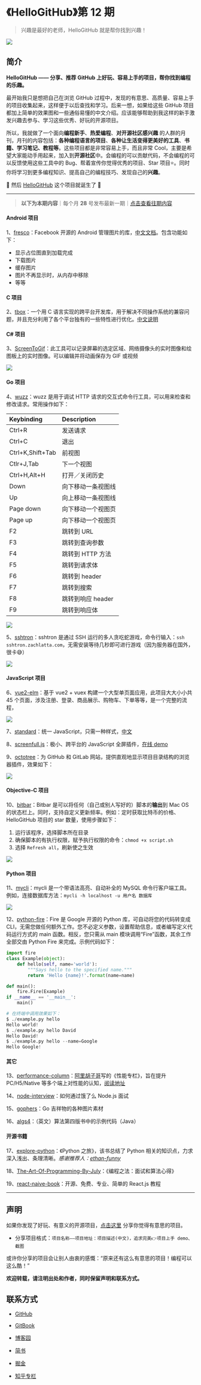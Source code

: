 # 《HelloGitHub》第 12 期
>兴趣是最好的老师，HelloGitHub 就是帮你找到兴趣！

![](https://github.com/521xueweihan/HelloGitHub/blob/master/content/01/img/hello-github.jpg)

## 简介
**HelloGitHub —— 分享、推荐 GitHub 上好玩、容易上手的项目，帮你找到编程的乐趣。**

最开始我只是想把自己在浏览 GitHub 过程中，发现的有意思、高质量、容易上手的项目收集起来，这样便于以后查找和学习。后来一想，如果给这些 GitHub 项目都加上简单的效果图和一些通俗易懂的中文介绍。应该能够帮助到我这样的新手激发兴趣去参与、学习这些优秀、好玩的开源项目。

所以，我就做了一个面向**编程新手**、**热爱编程**、**对开源社区感兴趣** 的人群的月刊，月刊的内容包括：**各种编程语言的项目**、**各种让生活变得更美好的工具**、**书籍、学习笔记、教程等**。这些项目都是非常容易上手，而且非常 Cool，主要是希望大家能动手用起来，加入到**开源社区**中。会编程的可以贡献代码，不会编程的可以反馈使用这些工具中的 Bug、帮着宣传你觉得优秀的项目、Star 项目⭐️。同时你将学习到更多编程知识、提高自己的编程技巧、发现自己的**兴趣**。

🎉 然后 [HelloGitHub](https://hellogithub.com/) 这个项目就诞生了 🎉

---
> **以下为本期内容**｜每个月 **28** 号发布最新一期｜[点击查看往期内容](https://github.com/521xueweihan/HelloGitHub#往期回顾)

#### Android 项目
1、[fresco](https://github.com/facebook/fresco)：Facebook 开源的 Android 管理图片的库，[中文文档](https://www.fresco-cn.org/docs/index.html)。包含功能如下：
- 显示占位图直到加载完成
- 下载图片
- 缓存图片
- 图片不再显示时，从内存中移除
- 等等

#### C 项目
2、[tbox](https://github.com/tboox/tbox)：一个用 C 语言实现的跨平台开发库，用于解决不同操作系统的兼容问题，并且充分利用了各个平台独有的一些特性进行优化。[中文说明](https://github.com/tboox/tbox/blob/master/README_zh.md)


#### C# 项目
3、[ScreenToGif](https://github.com/NickeManarin/ScreenToGif)：此工具可以记录屏幕的选定区域、网络摄像头的实时图像和绘图板上的实时图像。可以编辑并将动画保存为 GIF 或视频


![](https://github.com/521xueweihan/HelloGitHub/blob/master/content/12/img/screen-to-gif-show-min.png)

#### Go 项目
4、[wuzz](https://github.com/asciimoo/wuzz)：wuzz 是用于调试 HTTP 请求的交互式命令行工具，可以用来检查和修改请求。常用操作如下：

| Keybinding | Description |
| :--------- | :------ |
| Ctrl+R | 发送请求 |
| Ctrl+C | 退出 |
| Ctrl+K,Shift+Tab | 前视图 |
| Ctlr+J,Tab | 下一个视图 |
| Ctrl+H,Alt+H | 打开／关闭历史 |
| Down | 向下移动一条视图线 |
| Up | 向上移动一条视图线 |
| Page down | 向下移动一个视图页 |
| Page up | 向下移动一个视图页 |
| F2 | 跳转到 URL |
| F3 | 跳转到查询参数 |
| F4 | 跳转到 HTTP 方法 |
| F5 | 跳转到请求体 |
| F6 | 跳转到 header |
| F7 | 跳转到搜索 |
| F8 | 跳转到响应 header |
| F9 | 跳转到响应体 |


![](https://github.com/521xueweihan/HelloGitHub/blob/master/content/12/img/wuzz.gif)

5、[sshtron](https://github.com/zachlatta/sshtron)：sshtron 是通过 SSH 运行的多人贪吃蛇游戏，命令行输入：`ssh sshtron.zachlatta.com`，无需安装等待几秒即可进行游戏（因为服务器在国外，很卡😅）


![](https://github.com/521xueweihan/HelloGitHub/blob/master/content/12/img/sshtron.gif)

#### JavaScript 项目
6、[vue2-elm](https://github.com/bailicangdu/vue2-elm)：基于 vue2 + vuex 构建一个大型单页面应用，此项目大大小小共 45 个页面，涉及注册、登录、商品展示、购物车、下单等等，是一个完整的流程，


![](https://github.com/521xueweihan/HelloGitHub/blob/master/content/12/img/vue2-elm-show-min.png)

7、[standard](https://github.com/feross/standard)：统一 JavaScript，只需一种样式，[中文](https://github.com/feross/standard/blob/master/docs/README-zhtw.md)

8、[screenfull.js](https://github.com/sindresorhus/screenfull.js)：极小、跨平台的 JavaScript 全屏插件，[在线 demo](https://sindresorhus.com/screenfull.js/)

9、[octotree](https://github.com/buunguyen/octotree)：为 GitHub 和 GitLab 网站，提供直观地显示项目目录结构的浏览器插件，效果如下：


![](https://github.com/521xueweihan/HelloGitHub/blob/master/content/12/img/octotree-show-min.png)

#### Objective-C 项目
10、[bitbar](https://github.com/matryer/bitbar)：Bitbar 是可以将任何（自己或别人写好的）脚本的**输出**到 Mac OS 的状态栏上。同时，支持自定义更新频率。例如：定时获取比特币的价格、HelloGitHub 项目的 star 数量，使用步骤如下：

1. 运行该程序，选择脚本所在目录
2. 确保脚本的有执行权限，赋予执行权限的命令：`chmod +x script.sh`
3. 选择 `Refresh all`，刷新使之生效


![](https://github.com/521xueweihan/HelloGitHub/blob/master/content/12/img/bitbar-show-min.png)

#### Python 项目
11、[mycli](https://github.com/dbcli/mycli)：mycli 是一个带语法高亮、自动补全的 MySQL 命令行客户端工具。例如，连接数据库方法：`mycli -h localhost -u 用户名 数据库`


![](https://github.com/521xueweihan/HelloGitHub/blob/master/content/12/img/mycli.gif)

12、[python-fire](https://github.com/google/python-fire)：Fire 是 Google 开源的 Python 库，可自动将您的代码转变成 CLI，无需您做任何额外工作。您不必定义参数，设置帮助信息，或者编写定义代码运行方式的 main 函数。相反，您只需从 main 模块调用“Fire”函数，其余工作全部交由 Python Fire 来完成。示例代码如下：
```python
import fire
class Example(object):
    def hello(self, name='world'):
        """Says hello to the specified name."""
        return 'Hello {name}!'.format(name=name)

def main():
    fire.Fire(Example)
if __name__ == '__main__':
    main()

# 在终端中调用效果如下：
$ ./example.py hello
Hello world!
$ ./example.py hello David
Hello David!
$ ./example.py hello --name=Google
Hello Google!
```

#### 其它
13、[performance-column](https://github.com/barretlee/performance-column)：[阿里胡子哥](https://github.com/barretlee)写的《性能专栏》，旨在提升 PC/H5/Native 等多个端上对性能的认知，[阅读地址](https://github.com/barretlee/performance-column/issues)

14、[node-interview](https://github.com/ElemeFE/node-interview)：如何通过饿了么 Node.js 面试

15、[gophers](https://github.com/egonelbre/gophers)：Go 吉祥物的各种图片素材

16、[algs4](https://github.com/kevin-wayne/algs4)：（英文）算法第四版书中的示例代码（Java）

#### 开源书籍
17、[explore-python](https://github.com/ethan-funny/explore-python)：《Python 之旅》，该书总结了 Python 相关的知识点，力求深入浅出、条理清晰。*感谢推荐人：[ethan-funny](https://github.com/ethan-funny)*

18、[The-Art-Of-Programming-By-July](https://github.com/julycoding/The-Art-Of-Programming-By-July/blob/master/ebook/zh/Readme.md)：《编程之法：面试和算法心得》

19、[react-naive-book](https://github.com/huzidaha/react-naive-book)：开源、免费、专业、简单的 React.js 教程



---

## 声明
如果你发现了好玩、有意义的开源项目，[点击这里](https://github.com/521xueweihan/HelloGitHub/issues/new) 分享你觉得有意思的项目。

- 分享项目格式：`项目名称——项目地址：项目描述(中文)，追求完美👉项目上手 demo、截图`

或许你分享的项目会让别人由衷的感慨：“原来还有这么有意思的项目！编程可以这么酷！”

**欢迎转载，请注明出处和作者，同时保留声明和联系方式。**

## 联系方式
- [GitHub](https://github.com/521xueweihan)

- [GitBook](https://gitbook.hellogithub.com/)

- [博客园](http://www.cnblogs.com/xueweihan/)

- [简书](http://www.jianshu.com/u/f04b57b6f433)

- [掘金](https://juejin.im/user/5677785f60b2298f122fe889)

- [知乎专栏](https://zhuanlan.zhihu.com/hellogithub)
